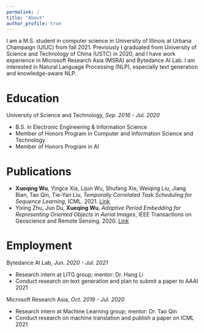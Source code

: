 ```yaml
---
permalink: /
title: "About"
author_profile: true
---
```


I am a M.S. student in computer science in University of Illinois at Urbana Champaign (UIUC) from fall 2021. Previously I graduated from University of Science and Technology of China (USTC) in 2020, and I have work experience in Microsoft Research Asia (MSRA) and Bytedance AI Lab. I am interested in Natural Language Processing (NLP), especially text generation and knowledge-aware NLP.

# Education

University of Science and Technology, *Sep. 2016 - Jul. 2020*
* B.S. in Electronic Engineering & Information Science
* Member of Honors Program in Computer and Information Science and Technology
* Member of Honors Program in AI

# Publications

* **Xueqing Wu**, Yingce Xia, Lijun Wu, Shufang Xie, Weiqing Liu, Jiang Bian, Tao Qin, Tie-Yan Liu, *Temporally Correlated Task Scheduling for Sequence Learning*, ICML. 2021. [Link](http://proceedings.mlr.press/v139/wu21e.html)
* Yixing Zhu, Jun Du, **Xueqing Wu**, *Adaptive Period Embedding for Representing Oriented Objects in Aerial Images*, IEEE Transactions on Geoscience and Remote Sensing. 2020. [Link](https://ieeexplore.ieee.org/document/9057525)

# Employment

Bytedance AI Lab, *Jun. 2020 - Jul. 2021*

* Research intern at LITG group; mentor: Dr. Hang Li
* Conduct research on text generation and plan to submit a paper to AAAI 2021

Microsoft Research Asia, *Oct. 2019 - Jul. 2020*

* Research intern at Machine Learning group; mentor: Dr. Tao Qin
* Conduct research on machine translation and publish a paper on ICML 2021
